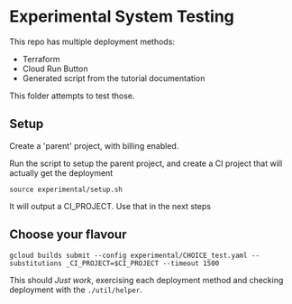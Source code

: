 # Experimental System Testing

This repo has multiple deployment methods: 

 * Terraform
 * Cloud Run Button
 * Generated script from the tutorial documentation

This folder attempts to test those. 

## Setup

Create a 'parent' project, with billing enabled. 

Run the script to setup the parent project, and create a CI project that will actually get the deployment

```
source experimental/setup.sh
```

It will output a CI_PROJECT. Use that in the next steps

## Choose your flavour

```
gcloud builds submit --config experimental/CHOICE_test.yaml --substitutions _CI_PROJECT=$CI_PROJECT --timeout 1500
```

This should *Just work*, exercising each deployment method and checking deployment with the `./util/helper`.